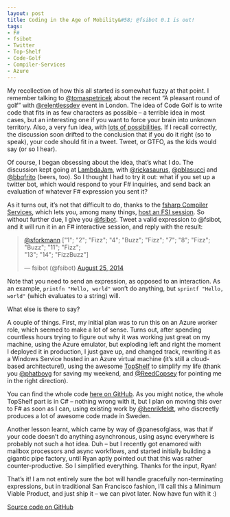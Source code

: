 ```yaml
---
layout: post
title: Coding in the Age of Mobility&#58; @fsibot 0.1 is out!
tags:
- F#
- fsibot
- Twitter
- Top-Shelf
- Code-Golf
- Compiler-Services
- Azure
---
```


My recollection of how this all started is somewhat fuzzy at that point. I remember talking to [@tomaspetricek](https://twitter.com/tomaspetricek) about the recent “A pleasant round of golf” with [@relentlessdev](https://twitter.com/relentlessdev) event in London. The idea of Code Golf is to write code that fits in as few characters as possible – a terrible idea in most cases, but an interesting one if you want to force your brain into unknown territory. Also, a very fun idea, with [lots of possibilities](http://codegolf.stackexchange.com/). If I recall correctly, the discussion soon drifted to the conclusion that if you do it right (so to speak), your code should fit in a tweet. Tweet, or GTFO, as the kids would say (or so I hear).

<!--more-->

Of course, I began obsessing about the idea, that’s what I do. The discussion kept going at [LambdaJam](http://www.lambdajam.com/), with [@rickasaurus](https://twitter.com/rickasaurus), [@pblasucci](https://twitter.com/pblasucci) and [@bbqfrito](https://twitter.com/bbqfrito) (beers, too). So I thought I had to try it out: what if you set up a twitter bot, which would respond to your F# inquiries, and send back an evaluation of whatever F# expression you sent it?

As it turns out, it’s not that difficult to do, thanks to the [fsharp Compiler Services](http://fsharp.github.io/FSharp.Compiler.Service/), which lets you, among many things, [host an FSI session](http://fsharp.github.io/FSharp.Compiler.Service/interactive.html). So without further due, I give you [@fsibot](https://twitter.com/fsibot). Tweet a valid expression to @fsibot, and it will run it in an F# interactive session, and reply with the result:

<blockquote class="twitter-tweet" data-lang="en"><p lang="ht" dir="ltr"><a href="https://twitter.com/sforkmann">@sforkmann</a> [&quot;1&quot;; &quot;2&quot;; &quot;Fizz&quot;; &quot;4&quot;; &quot;Buzz&quot;; &quot;Fizz&quot;; &quot;7&quot;; &quot;8&quot;; &quot;Fizz&quot;; &quot;Buzz&quot;; &quot;11&quot;; &quot;Fizz&quot;;<br> &quot;13&quot;; &quot;14&quot;; &quot;FizzBuzz&quot;]</p>&mdash; fsibot (@fsibot) <a href="https://twitter.com/fsibot/status/503726469286084608">August 25, 2014</a></blockquote>
<script async src="//platform.twitter.com/widgets.js" charset="utf-8"></script>

Note that you need to send an expression, as opposed to an interaction. As an example, `printfn "Hello, world"` won’t do anything, but `sprintf "Hello, world"` (which evaluates to a string) will.

What else is there to say?

A couple of things. First, my initial plan was to run this on an Azure worker role, which seemed to make a lot of sense. Turns out, after spending countless hours trying to figure out why it was working just great on my machine, using the Azure emulator, but exploding left and right the moment I deployed it in production, I just gave up, and changed track, rewriting it as a Windows Service hosted in an Azure virtual machine (it’s still a cloud-based architecture!), using the awesome [TopShelf](http://topshelf-project.com/) to simplify my life (thank you [@phatboyg](https://twitter.com/PhatBoyG) for saving my weekend, and [@ReedCopsey](https://twitter.com/ReedCopsey) for pointing me in the right direction).

You can find the whole code [here on GitHub](https://github.com/mathias-brandewinder/fsibot). As you might notice, the whole TopShelf part is in C# – nothing wrong with it, but I plan on moving this over to F# as soon as I can, using existing work by [@henrikfeldt](https://twitter.com/henrikfeldt), who discreetly produces a lot of awesome code made in Sweden.

Another lesson learnt, which came by way of @panesofglass, was that if your code doesn’t do anything asynchronous, using async everywhere is probably not such a hot idea. Duh – but I recently got enamored with mailbox processors and async workflows, and started initially building a gigantic pipe factory, until Ryan aptly pointed out that this was rather counter-productive. So I simplified everything. Thanks for the input, Ryan!

That’s it! I am not entirely sure the bot will handle gracefully non-terminating expressions, but in traditional San Francisco fashion, I’ll call this a Minimum Viable Product, and just ship it – we can pivot later. Now have fun with it :) 

[Source code on GitHub](https://github.com/mathias-brandewinder/fsibot/tree/0b20f46c4b9307f58c9dba5f15c7f4ca43071e55)